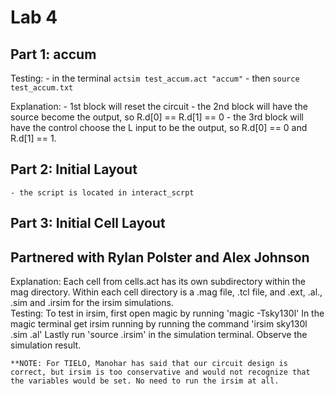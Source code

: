 # Lab 4

## Part 1: accum
Testing:
    - in the terminal `actsim test_accum.act "accum"`
    - then `source test_accum.txt`

Explanation:
    - 1st block will reset the circuit
    - the 2nd block will have the source become the output, so R.d[0] == R.d[1] == 0
    - the 3rd block will have the control choose the L input to be the output, so R.d[0] == 0 and R.d[1] == 1.


## Part 2: Initial Layout
    - the script is located in interact_scrpt

## Part 3: Initial Cell Layout 
## Partnered with Rylan Polster and Alex Johnson
Explanation:
    Each cell from cells.act has its own subdirectory within the mag directory. 
    Within each cell directory is a .mag file, .tcl file, and .ext, .al., .sim and .irsim for the irsim simulations.  
Testing: 
    To test in irsim, first open magic by running 'magic -Tsky130l'
    In the magic terminal get irsim running by running the command 'irsim sky130l <gate>.sim <gate>.al'
    Lastly run 'source <gate>.irsim' in the simulation terminal. Observe the simulation result.

    **NOTE: For TIELO, Manohar has said that our circuit design is correct, but irsim is too conservative and would not recognize that the variables would be set. No need to run the irsim at all.
